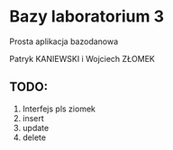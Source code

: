 # Bazy laboratorium 3


Prosta aplikacja bazodanowa


Patryk KANIEWSKI i Wojciech ZŁOMEK


## TODO:

1. Interfejs	pls ziomek
2. insert
3. update
4. delete